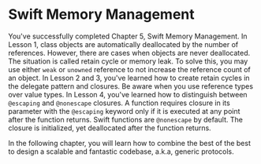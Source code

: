 # Swift Memory Management
You've successfully completed Chapter 5, Swift Memory Management. In Lesson 1, class objects are automatically deallocated by the number of references. However, there are cases when objects are never deallocated. The situation is called retain cycle or memory leak. To solve this, you may use either `weak` or `unowned` reference to not increase the reference count of an object. In Lesson 2 and 3, you've learned how to create retain cycles in the delegate pattern and closures. Be aware when you use reference types over value types. In Lesson 4, you've learned how to distinguish between `@escaping` and `@nonescape` closures. A function requires closure in its parameter with the `@escaping` keyword only if it is executed at any point after the function returns. Swift functions are `@nonescape` by default. The closure is initialized, yet deallocated after the function returns.

In the following chapter, you will learn how to combine the best of the best to design a scalable and fantastic codebase, a.k.a, generic protocols. 
